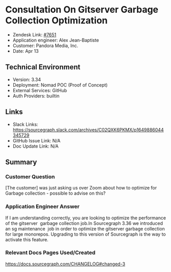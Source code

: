 ​
# Consultation On Gitserver Garbage Collection Optimization <!-- Ticket Title  Hint: include keywords to make it searchable -->

- Zendesk Link: [#7651](https://sourcegraph.zendesk.com/agent/tickets/7651)
- Application engineer: Alex Jean-Baptiste
- Customer: Pandora Media, Inc. <!-- Redact if this contains personally identifying information -->
- Date: Apr 13

<!-- Data populated from integration, speak to Ben Gordon or Michael Bali if not working -->
<!-- During Internal team trial, fill missing data manually (we are waiting for all data to sync) -->

## Technical Environment
- Version: ​3.34
- Deployment: Nomad POC (Proof of Concept)
- External Services: GitHub
- Auth Providers: builtin


## Links
<!-- Data for application engineer manual entry -->
- Slack Links: https://sourcegraph.slack.com/archives/C02QXK6PKMX/p1649886044345729
- GitHub Issue Link: N/A
- Doc Update Link: N/A

## Summary
### Customer Question
[The customer] was just asking us over Zoom about how to optimize for Garbage collection - possible to advise on this?

### Application Engineer Answer
​If I am understanding correctly, you are looking to optimize the performance of the gitserver  garbage collection job.In Sourcegraph 3.36 we introduced an sg maintenance  job in order to optimize the gitserver garbage collection for large monorepos. Upgrading to this version of Sourcegraph is the way to activate this feature.
​
### Relevant Docs Pages Used/Created
https://docs.sourcegraph.com/CHANGELOG#changed-3

<!-- Once complete, upload a copy to https://github.com/sourcegraph/support-tools-internal/tree/main/resolved-tickets as a .md file -->
<!-- Name the file 7651.md -->
